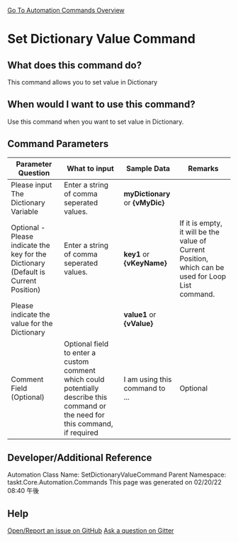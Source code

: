 <!--TITLE: Set Dictionary Value Command -->
<!-- SUBTITLE: a command in the Dictionary Commands group. -->
[Go To Automation Commands Overview](/automation-commands.md)


# Set Dictionary Value Command


## What does this command do?
This command allows you to set value in Dictionary


## When would I want to use this command?
Use this command when you want to set value in Dictionary.


## Command Parameters
| Parameter Question   	| What to input  	|  Sample Data 	| Remarks  	|
| ---                    | ---               | ---           | ---       |
|Please input The Dictionary Variable|Enter a string of comma seperated values.|**myDictionary** or **{vMyDic}**||
|Optional - Please indicate the key for the Dictionary (Default is Current Position)|Enter a string of comma seperated values.|**key1** or **{vKeyName}**|If it is empty, it will be the value of Current Position, which can be used for Loop List command.|
|Please indicate the value for the Dictionary||**value1** or **{vValue}**||
|Comment Field (Optional)|Optional field to enter a custom comment which could potentially describe this command or the need for this command, if required|I am using this command to ...|Optional|










## Developer/Additional Reference
Automation Class Name: SetDictionaryValueCommand
Parent Namespace: taskt.Core.Automation.Commands
This page was generated on 02/20/22 08:40 午後


## Help
[Open/Report an issue on GitHub](https://github.com/saucepleez/taskt/issues/new)
[Ask a question on Gitter](https://gitter.im/taskt-rpa/Lobby)
